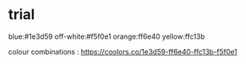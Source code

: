 # trial

blue:#1e3d59
off-white:#f5f0e1
orange:ff6e40
yellow:ffc13b

colour combinations : https://coolors.co/1e3d59-ff6e40-ffc13b-f5f0e1